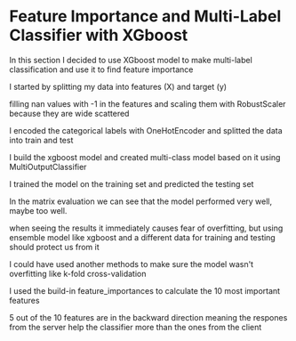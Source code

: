 # Feature Importance and Multi-Label Classifier with XGboost

In this section I decided to use XGboost model to make multi-label classification and use it to find feature importance

I started by splitting my data into features (X) and target (y)

filling nan values with -1 in the features and scaling them with RobustScaler because they are wide scattered 

I encoded the categorical labels with OneHotEncoder and splitted the data into train and test

I build the xgboost model and created multi-class model based on it using MultiOutputClassifier

I trained the model on the training set and predicted the testing set

In the matrix evaluation we can see that the model performed very well, maybe too well. 

when seeing the results it immediately causes fear of overfitting, but using ensemble model like xgboost and a different data for training and testing should protect us from it

I could have used another methods to make sure the model wasn't overfitting like k-fold cross-validation

I used the build-in feature_importances to calculate the 10 most important features

5 out of the 10 features are in the backward direction meaning the respones from the server help the classifier more than the ones from the client
